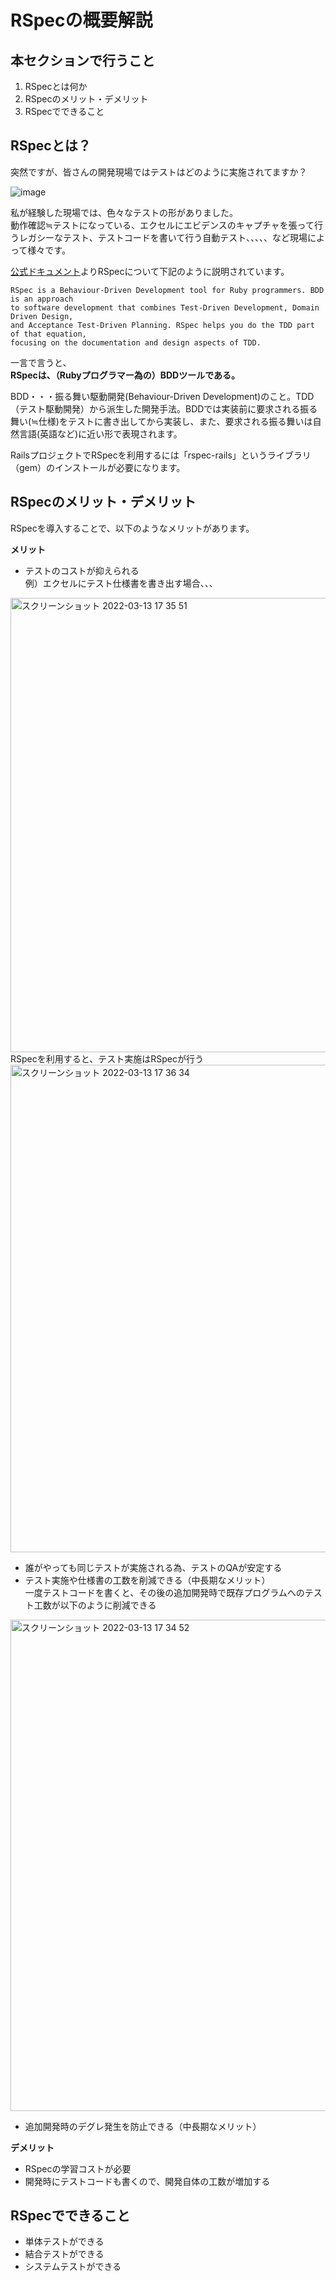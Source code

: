 # RSpecの概要解説
## 本セクションで行うこと
1. RSpecとは何か
2. RSpecのメリット・デメリット
3. RSpecでできること

## RSpecとは？

突然ですが、皆さんの開発現場ではテストはどのように実施されてますか？  

![image](https://user-images.githubusercontent.com/52161269/157041610-880f46a7-5bc7-4366-bdec-9982b269fa74.png)


私が経験した現場では、色々なテストの形がありました。  
動作確認≒テストになっている、エクセルにエビデンスのキャプチャを張って行うレガシーなテスト、テストコードを書いて行う自動テスト、、、、、など現場によって様々です。


[公式ドキュメント](https://relishapp.com/rspec/)よりRSpecについて下記のように説明されています。
```
RSpec is a Behaviour-Driven Development tool for Ruby programmers. BDD is an approach
to software development that combines Test-Driven Development, Domain Driven Design,
and Acceptance Test-Driven Planning. RSpec helps you do the TDD part of that equation,
focusing on the documentation and design aspects of TDD.
```

一言で言うと、  
**RSpecは、（Rubyプログラマー為の）BDDツールである。**  

BDD・・・振る舞い駆動開発(Behaviour-Driven Development)のこと。TDD（テスト駆動開発）から派生した開発手法。BDDでは実装前に要求される振る舞い(≒仕様)をテストに書き出してから実装し、また、要求される振る舞いは自然言語(英語など)に近い形で表現されます。

RailsプロジェクトでRSpecを利用するには「rspec-rails」というライブラリ（gem）のインストールが必要になります。




## RSpecのメリット・デメリット

RSpecを導入することで、以下のようなメリットがあります。

**メリット**
- テストのコストが抑えられる  
例）エクセルにテスト仕様書を書き出す場合、、、  
<img width="727" alt="スクリーンショット 2022-03-13 17 35 51" src="https://user-images.githubusercontent.com/52161269/158051703-e4f4a393-bbfe-49ab-962e-fb40a1774bc3.png">
    RSpecを利用すると、テスト実施はRSpecが行う
<img width="780" alt="スクリーンショット 2022-03-13 17 36 34" src="https://user-images.githubusercontent.com/52161269/158051719-0c63b87e-37d9-4637-8272-f731c45ec10d.png">


- 誰がやっても同じテストが実施される為、テストのQAが安定する
- テスト実施や仕様書の工数を削減できる（中長期なメリット）  
一度テストコードを書くと、その後の追加開発時で既存プログラムへのテスト工数が以下のように削減できる
<img width="786" alt="スクリーンショット 2022-03-13 17 34 52" src="https://user-images.githubusercontent.com/52161269/158051677-27cbc6fa-d08a-45ee-a41c-43b9d93754e3.png">

- 追加開発時のデグレ発生を防止できる（中長期なメリット）


**デメリット**
- RSpecの学習コストが必要
- 開発時にテストコードも書くので、開発自体の工数が増加する


## RSpecでできること

- 単体テストができる
- 結合テストができる
- システムテストができる





